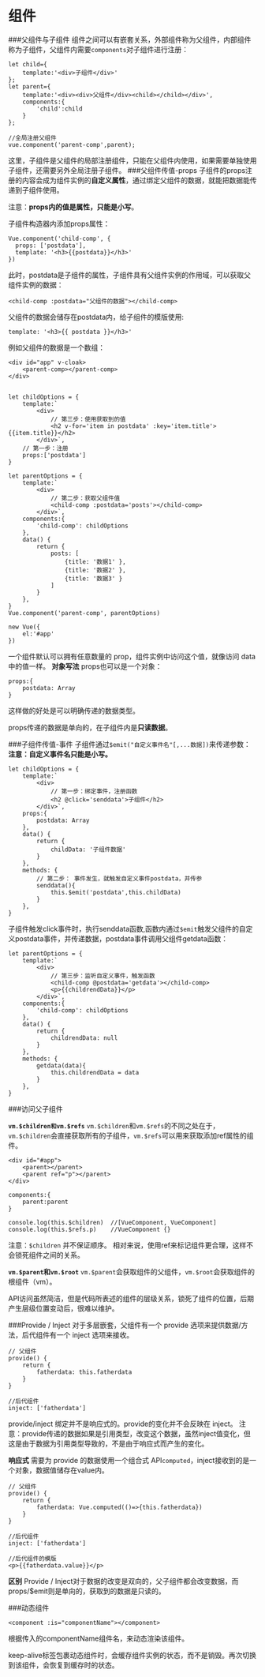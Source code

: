 组件
===================
###父组件与子组件
组件之间可以有嵌套关系，外部组件称为父组件，内部组件称为子组件，父组件内需要`components`对子组件进行注册：

    let child={
        template:'<div>子组件</div>'
    };
    let parent={
        template:'<div><div>父组件</div><child></child></div>',
        components:{
            'child':child
        }
    };

    //全局注册父组件
    vue.component('parent-comp',parent);
这里，子组件是父组件的局部注册组件，只能在父组件内使用，如果需要单独使用子组件，还需要另外全局注册子组件。
###父组件传值-props
子组件的props注册的内容会成为组件实例的**自定义属性**，通过绑定父组件的数据，就能把数据能传递到子组件使用。

注意：**props内的值是属性，只能是小写**。

子组件构造器内添加props属性：
```
Vue.component('child-comp', {
  props: ['postdata'],
  template: '<h3>{{postdata}}</h3>'
})
```
此时，postdata是子组件的属性，子组件具有父组件实例的作用域，可以获取父组件实例的数据：
```
<child-comp :postdata="父组件的数据"></child-comp>
```
父组件的数据会储存在postdata内，给子组件的模版使用:
```
template: '<h3>{{ postdata }}</h3>'
```
例如父组件的数据是一个数组：
```
<div id="app" v-cloak>
    <parent-comp></parent-comp>
</div>


let childOptions = {
    template:`
        <div>
            // 第三步：使用获取到的值
            <h2 v-for='item in postdata' :key='item.title'>{{item.title}}</h2>
        </div>`,
    // 第一步：注册
    props:['postdata']
}

let parentOptions = {
    template:`
        <div> 
            // 第二步：获取父组件值
            <child-comp :postdata='posts'></child-comp>
        </div>`,
    components:{
        'child-comp': childOptions
    },
    data() {
        return {
            posts: [
                {title: '数据1' },
                {title: '数据2' },
                {title: '数据3' }
            ]
        }
    },
}
Vue.component('parent-comp', parentOptions)

new Vue({
    el:'#app'
})
```

一个组件默认可以拥有任意数量的 prop，组件实例中访问这个值，就像访问 data 中的值一样。
**对象写法**
props也可以是一个对象：
```
props:{
    postdata: Array
}
```
这样做的好处是可以明确传递的数据类型。

props传递的数据是单向的，在子组件内是**只读数据**。

###子组件传值-事件
子组件通过`$emit("自定义事件名"[,...数据])`来传递参数：
**注意：自定义事件名只能是小写。**
```
let childOptions = {
    template:`
        <div>
            // 第一步：绑定事件，注册函数
            <h2 @click='senddata'>子组件</h2>
        </div>`,
    props:{
        postdata: Array
    },
    data() {
        return {
            childData: '子组件数据'
        }
    },
    methods: {
        // 第二步： 事件发生，就触发自定义事件postdata，并传参
        senddata(){
            this.$emit('postdata',this.childData)
        }
    },
}
```
子组件触发click事件时，执行senddata函数,函数内通过`$emit`触发父组件的自定义postdata事件，并传递数据，postdata事件调用父组件getdata函数：
```
let parentOptions = {
    template:`
        <div>
            // 第三步：监听自定义事件，触发函数
            <child-comp @postdata='getdata'></child-comp>
            <p>{{childrendData}}</p>
        </div>`,
    components:{
        'child-comp': childOptions
    },
    data() {
        return {
            childrendData: null
        }
    },
    methods: {
        getdata(data){
            this.childrendData = data
        }
    },
}
```

###访问父子组件

**`vm.$children和vm.$refs`**
`vm.$children`和`vm.$refs`的不同之处在于，`vm.$children`会直接获取所有的子组件，`vm.$refs`可以用来获取添加ref属性的组件。

    <div id="#app">
        <parent></parent>
        <parent ref="p"></parent>    
    </div>
    
    components:{	
        parent:parent	
    }

    console.log(this.$children)  //[VueComponent, VueComponent]
    console.log(this.$refs.p)    //VueComponent {}

注意：`$children` 并不保证顺序。
相对来说，使用ref来标记组件更合理，这样不会锁死组件之间的关系。

**`vm.$parent`和`vm.$root`** 
`vm.$parent`会获取组件的父组件，`vm.$root`会获取组件的根组件（vm）。

API访问虽然简洁，但是代码所表述的组件的层级关系，锁死了组件的位置，后期产生层级位置变动后，很难以维护。

###Provide / Inject
对于多层嵌套，父组件有一个 provide 选项来提供数据/方法，后代组件有一个 inject 选项来接收。

```
// 父组件
provide() {
    return {
        fatherdata: this.fatherdata
    }
}

//后代组件
inject: ['fatherdata']
```
provide/inject 绑定并不是响应式的。provide的变化并不会反映在 inject。
注意：provide传递的数据如果是引用类型，改变这个数据，虽然inject值变化，但这是由于数据为引用类型导致的，不是由于响应式而产生的变化。

**响应式**
需要为 provide 的数据使用一个组合式 API`computed`，inject接收到的是一个对象，数据值储存在value内。
```
// 父组件
provide() {
    return {
        fatherdata: Vue.computed(()=>{this.fatherdata})
    }
}

//后代组件
inject: ['fatherdata']

//后代组件的模版
<p>{{fatherdata.value}}</p>
```
**区别**
Provide / Inject对于数据的改变是双向的，父子组件都会改变数据，而props/$emit则是单向的，获取到的数据是只读的。

###动态组件
```
<component :is="componentName"></component>
```
根据传入的componentName组件名，来动态渲染该组件。

keep-alive标签包裹动态组件时，会缓存组件实例的状态，而不是销毁。再次切换到该组件，会恢复到缓存时的状态。